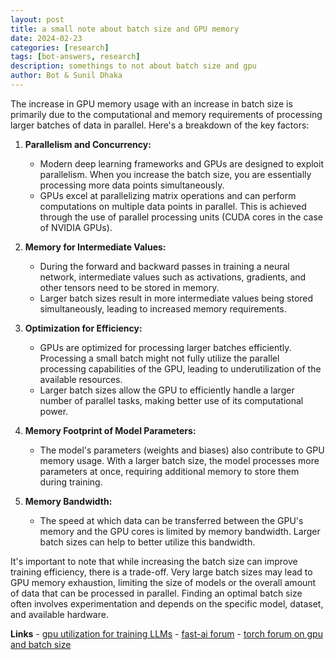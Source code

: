 ```yaml
---
layout: post
title: a small note about batch size and GPU memory 
date: 2024-02-23
categories: [research]
tags: [bot-answers, research]
description: somethings to not about batch size and gpu
author: Bot & Sunil Dhaka 
---
```


The increase in GPU memory usage with an increase in batch size is primarily due to the computational and memory requirements of processing larger batches of data in parallel. Here's a breakdown of the key factors:

1. **Parallelism and Concurrency:**
   - Modern deep learning frameworks and GPUs are designed to exploit parallelism. When you increase the batch size, you are essentially processing more data points simultaneously.
   - GPUs excel at parallelizing matrix operations and can perform computations on multiple data points in parallel. This is achieved through the use of parallel processing units (CUDA cores in the case of NVIDIA GPUs).

2. **Memory for Intermediate Values:**
   - During the forward and backward passes in training a neural network, intermediate values such as activations, gradients, and other tensors need to be stored in memory.
   - Larger batch sizes result in more intermediate values being stored simultaneously, leading to increased memory requirements.

3. **Optimization for Efficiency:**
   - GPUs are optimized for processing larger batches efficiently. Processing a small batch might not fully utilize the parallel processing capabilities of the GPU, leading to underutilization of the available resources.
   - Larger batch sizes allow the GPU to efficiently handle a larger number of parallel tasks, making better use of its computational power.

4. **Memory Footprint of Model Parameters:**
   - The model's parameters (weights and biases) also contribute to GPU memory usage. With a larger batch size, the model processes more parameters at once, requiring additional memory to store them during training.

5. **Memory Bandwidth:**
   - The speed at which data can be transferred between the GPU's memory and the GPU cores is limited by memory bandwidth. Larger batch sizes can help to better utilize this bandwidth.

It's important to note that while increasing the batch size can improve training efficiency, there is a trade-off. Very large batch sizes may lead to GPU memory exhaustion, limiting the size of models or the overall amount of data that can be processed in parallel. Finding an optimal batch size often involves experimentation and depends on the specific model, dataset, and available hardware.

**Links**
    - [gpu utilization for training LLMs](https://medium.com/@maxshapp/understanding-and-estimating-gpu-memory-demands-for-training-llms-in-practise-c5ef20a4baff)
    - [fast-ai forum](https://forums.fast.ai/t/understanding-gpu-memory-usage/38982)
    - [torch forum on gpu and batch size](https://discuss.pytorch.org/t/relationship-between-gpu-memory-usage-and-batch-size/132266)
